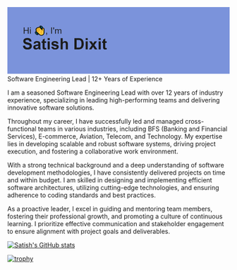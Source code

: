 [![MasterHead](https://github.com/hsitas2807/hsitas2807/blob/main/header.png)](https://github.com/hsitas2807/)
Software Engineering Lead | 12+ Years of Experience

I am a seasoned Software Engineering Lead with over 12 years of industry experience, specializing in leading high-performing teams and delivering innovative software solutions.

Throughout my career, I have successfully led and managed cross-functional teams in various industries, including BFS (Banking and Financial Services), E-commerce, Aviation, Telecom, and Technology. My expertise lies in developing scalable and robust software systems, driving project execution, and fostering a collaborative work environment.

With a strong technical background and a deep understanding of software development methodologies, I have consistently delivered projects on time and within budget. I am skilled in designing and implementing efficient software architectures, utilizing cutting-edge technologies, and ensuring adherence to coding standards and best practices.

As a proactive leader, I excel in guiding and mentoring team members, fostering their professional growth, and promoting a culture of continuous learning. I prioritize effective communication and stakeholder engagement to ensure alignment with project goals and deliverables.


[![Satish's GitHub stats](https://github-readme-stats.vercel.app/api?username=hsitas2807)](https://github.com/anuraghazra/github-readme-stats)

[![trophy](https://github-profile-trophy.vercel.app/?username=hsitas2807)](https://github.com/ryo-ma/github-profile-trophy)



<!--
**hsitas2807/hsitas2807** is a ✨ _special_ ✨ repository because its `README.md` (this file) appears on your GitHub profile.

Here are some ideas to get you started:

- 🔭 I’m currently working on ...
- 🌱 I’m currently learning ...
- 👯 I’m looking to collaborate on ...
- 🤔 I’m looking for help with ...
- 💬 Ask me about ...
- 📫 How to reach me: ...
- 😄 Pronouns: ...
- ⚡ Fun fact: ...
-->
